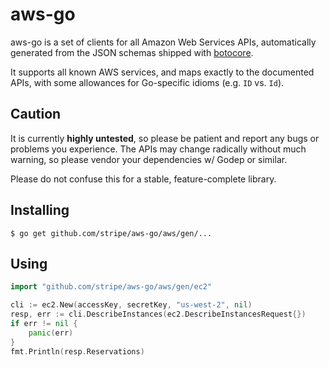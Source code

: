 # aws-go

aws-go is a set of clients for all Amazon Web Services APIs,
automatically generated from the JSON schemas shipped with
[botocore](http://github.com/boto/botocore).

It supports all known AWS services, and maps exactly to the documented
APIs, with some allowances for Go-specific idioms (e.g. `ID` vs. `Id`).

## Caution

It is currently **highly untested**, so please be patient and report any
bugs or problems you experience. The APIs may change radically without
much warning, so please vendor your dependencies w/ Godep or similar.

Please do not confuse this for a stable, feature-complete library.

## Installing

    $ go get github.com/stripe/aws-go/aws/gen/...

## Using

```go
import "github.com/stripe/aws-go/aws/gen/ec2"

cli := ec2.New(accessKey, secretKey, "us-west-2", nil)
resp, err := cli.DescribeInstances(ec2.DescribeInstancesRequest{})
if err != nil {
    panic(err)
}
fmt.Println(resp.Reservations)
```
